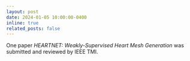 ```yaml
---
layout: post
date: 2024-01-05 10:00:00-0400
inline: true
related_posts: false
---
```


One paper *HEARTNET: Weakly-Supervised Heart Mesh Generation* was submitted and reviewed by IEEE TMI.
